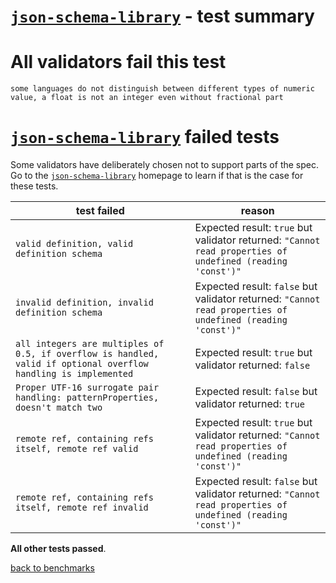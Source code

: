 # [`json-schema-library`](https://github.com/sagold/json-schema-library) - test summary

# All validators fail this test

`some languages do not distinguish between different types of numeric value, a float is not an integer even without fractional part`

# [`json-schema-library`](https://github.com/sagold/json-schema-library) failed tests

Some validators have deliberately chosen not to support parts of the spec. Go to the [`json-schema-library`](https://github.com/sagold/json-schema-library) homepage to learn if
that is the case for these tests.

|test failed|reason
|-----------|------
`valid definition, valid definition schema`|Expected result: `true` but validator returned: `"Cannot read properties of undefined (reading 'const')"`
`invalid definition, invalid definition schema`|Expected result: `false` but validator returned: `"Cannot read properties of undefined (reading 'const')"`
`all integers are multiples of 0.5, if overflow is handled, valid if optional overflow handling is implemented`|Expected result: `true` but validator returned: `false`
`Proper UTF-16 surrogate pair handling: patternProperties, doesn't match two`|Expected result: `false` but validator returned: `true`
`remote ref, containing refs itself, remote ref valid`|Expected result: `true` but validator returned: `"Cannot read properties of undefined (reading 'const')"`
`remote ref, containing refs itself, remote ref invalid`|Expected result: `false` but validator returned: `"Cannot read properties of undefined (reading 'const')"`

**All other tests passed**.

[back to benchmarks](https://github.com/ebdrup/json-schema-benchmark)